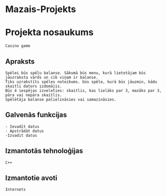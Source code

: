 # Mazais-Projekts

# Projekta nosaukums
  	Casino game
## Apraksts
	Spēlei būs spēļu balanse. Sākumā būs menu, kurā lietotājam būs jāuzraksta vārds un cik viņam ir balanse. 
	Tiks uzrakstīts spēles noteikums. būs spēle, kurā būs jāuzmin, kādu skaitli dators izdomājis. 
	Būs 4 iespējas izveleties: skaitlis, kas lielāks par 3, mazāks par 3, pāra vai nepāra skaitlis. 
	Spēlētāja balanse palielināsies vai samazināsies.
## Galvenās funkcijas
	- Ievadīt datus
	- Apstrādāt datus
  	-Izvadit datus
## Izmantotās tehnoloģijas
	C++
## Izmantotie avoti
  	Internets

